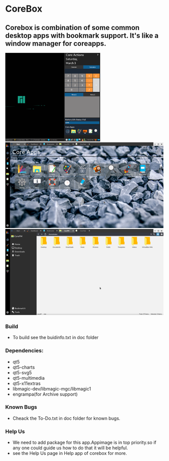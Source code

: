 # CoreBox

## Corebox is combination of some common desktop apps with bookmark support. It's like a window manager for coreapps.

<img src="docs/screenshots/coreaction.png" width="300">
<img src="docs/screenshots/start.png" width="500">
<img src="docs/screenshots/corefm.png" width="500">

### Build
* To build see the buidinfo.txt in doc folder

### Dependencies:
* qt5
* qt5-charts
* qt5-svg5
* qt5-multimedia
* qt5-x11extras
* libmagic-dev/libmagic-mgc/libmagic1
* engrampa(for Archive support)

### Known Bugs
* Cheack the To-Do.txt in doc folder for known bugs.

### Help Us
* We need to add package for this app.Appimage is in top priority.so if any one could guide us how to do that it will be helpful.
* see the Help Us page in Help app of corebox for more.
